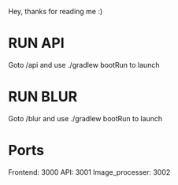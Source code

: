Hey, thanks for reading me :)

# RUN API

Goto /api and use ./gradlew bootRun to launch

# RUN BLUR 

Goto /blur and use ./gradlew bootRun to launch


# Ports

Frontend: 3000
API: 3001
Image_processer: 3002
